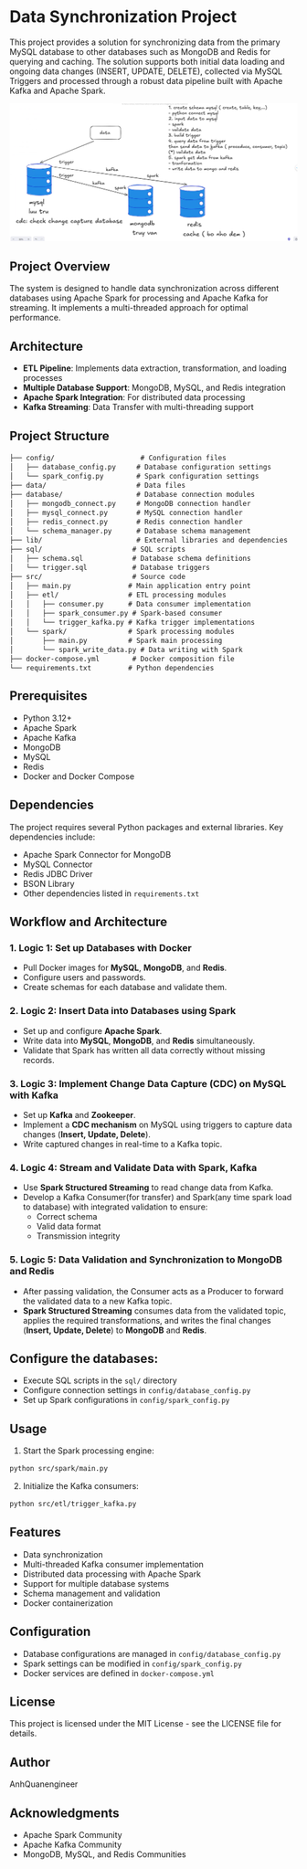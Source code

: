 # Data Synchronization Project

This project provides a solution for synchronizing data from the primary MySQL database to other databases such as MongoDB and Redis for querying and caching. The solution supports both initial data loading and ongoing data changes (INSERT, UPDATE, DELETE), collected via MySQL Triggers and processed through a robust data pipeline built with Apache Kafka and Apache Spark.

![img.png](img.png)

## Project Overview

The system is designed to handle data synchronization across different databases using Apache Spark for processing and Apache Kafka for streaming. It implements a multi-threaded approach for optimal performance.

## Architecture

- **ETL Pipeline**: Implements data extraction, transformation, and loading processes
- **Multiple Database Support**: MongoDB, MySQL, and Redis integration
- **Apache Spark Integration**: For distributed data processing
- **Kafka Streaming**: Data Transfer with multi-threading support

## Project Structure

```
├── config/                     # Configuration files
│   ├── database_config.py     # Database configuration settings
│   └── spark_config.py        # Spark configuration settings
├── data/                      # Data files
├── database/                  # Database connection modules
│   ├── mongodb_connect.py     # MongoDB connection handler
│   ├── mysql_connect.py       # MySQL connection handler
│   ├── redis_connect.py       # Redis connection handler
│   └── schema_manager.py      # Database schema management
├── lib/                       # External libraries and dependencies
├── sql/                      # SQL scripts
│   ├── schema.sql            # Database schema definitions
│   └── trigger.sql           # Database triggers
├── src/                      # Source code
│   ├── main.py              # Main application entry point
│   ├── etl/                 # ETL processing modules
│   │   ├── consumer.py      # Data consumer implementation
│   │   ├── spark_consumer.py # Spark-based consumer
│   │   └── trigger_kafka.py # Kafka trigger implementations
│   └── spark/               # Spark processing modules
│       ├── main.py          # Spark main processing
│       └── spark_write_data.py # Data writing with Spark
├── docker-compose.yml        # Docker composition file
└── requirements.txt         # Python dependencies
```

## Prerequisites

- Python 3.12+
- Apache Spark
- Apache Kafka
- MongoDB
- MySQL
- Redis
- Docker and Docker Compose

## Dependencies

The project requires several Python packages and external libraries. Key dependencies include:

- Apache Spark Connector for MongoDB
- MySQL Connector
- Redis JDBC Driver
- BSON Library
- Other dependencies listed in `requirements.txt`

## Workflow and Architecture

### 1. Logic 1: Set up Databases with Docker  
- Pull Docker images for **MySQL**, **MongoDB**, and **Redis**.  
- Configure users and passwords.  
- Create schemas for each database and validate them.  

### 2. Logic 2: Insert Data into Databases using Spark  
- Set up and configure **Apache Spark**.  
- Write data into **MySQL**, **MongoDB**, and **Redis** simultaneously.  
- Validate that Spark has written all data correctly without missing records.  

### 3. Logic 3: Implement Change Data Capture (CDC) on MySQL with Kafka  
- Set up **Kafka** and **Zookeeper**.  
- Implement a **CDC mechanism** on MySQL using triggers to capture data changes (**Insert, Update, Delete**).  
- Write captured changes in real-time to a Kafka topic.  

### 4. Logic 4: Stream and Validate Data with Spark, Kafka  
- Use **Spark Structured Streaming** to read change data from Kafka.  
- Develop a Kafka Consumer(for transfer) and Spark(any time spark load to database) with integrated validation to ensure:  
  - Correct schema  
  - Valid data format  
  - Transmission integrity  

### 5. Logic 5: Data Validation and Synchronization to MongoDB and Redis  
- After passing validation, the Consumer acts as a Producer to forward the validated data to a new Kafka topic.  
- **Spark Structured Streaming** consumes data from the validated topic, applies the required transformations, and writes the final changes (**Insert, Update, Delete**) to **MongoDB** and **Redis**.  


## Configure the databases:
- Execute SQL scripts in the `sql/` directory
- Configure connection settings in `config/database_config.py`
- Set up Spark configurations in `config/spark_config.py`

## Usage

1. Start the Spark processing engine:
```bash
python src/spark/main.py
```

2. Initialize the Kafka consumers:
```bash
python src/etl/trigger_kafka.py
```

## Features

- Data synchronization
- Multi-threaded Kafka consumer implementation
- Distributed data processing with Apache Spark
- Support for multiple database systems
- Schema management and validation
- Docker containerization

## Configuration

- Database configurations are managed in `config/database_config.py`
- Spark settings can be modified in `config/spark_config.py`
- Docker services are defined in `docker-compose.yml`

## License

This project is licensed under the MIT License - see the LICENSE file for details.

## Author

AnhQuanengineer

## Acknowledgments

- Apache Spark Community
- Apache Kafka Community
- MongoDB, MySQL, and Redis Communities
